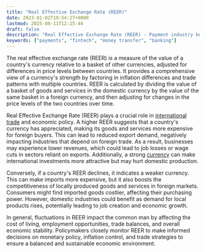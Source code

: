 ```yaml
---
title: "Real Effective Exchange Rate (REER)"
date: 2023-01-02T19:54:27+0000
lastmod: 2025-08-11T12:15:44
draft: false
description: "Real Effective Exchange Rate (REER) - Payment industry knowledge and insights"
keywords: ["payments", "fintech", "money transfer", "banking"]
---
```


The real effective exchange rate (REER) is a measure of the value of a country's currency relative to a basket of other currencies, adjusted for differences in price levels between countries. It provides a comprehensive view of a currency's strength by factoring in inflation differences and trade patterns with multiple countries. REER is calculated by dividing the value of a basket of goods and services in the domestic currency by the value of the same basket in a foreign currency, and then adjusting for changes in the price levels of the two countries over time.

Real Effective Exchange Rate (REER) plays a crucial role in [international trade](https://faisalkhanllc.xyz/resources/payments-wiki/i/international-trade/) and economic policy. A higher REER suggests that a country's currency has appreciated, making its goods and services more expensive for foreign buyers. This can lead to reduced export demand, negatively impacting industries that depend on foreign trade. As a result, businesses may experience lower revenues, which could lead to job losses or wage cuts in sectors reliant on exports. Additionally, a strong [currency](https://faisalkhanllc.xyz/resources/payments-wiki/c/currency/) can make international investments more attractive but may hurt domestic production.

Conversely, if a country's REER declines, it indicates a weaker currency. This can make imports more expensive, but it also boosts the competitiveness of locally produced goods and services in foreign markets. Consumers might find imported goods costlier, affecting their purchasing power. However, domestic industries could benefit as demand for local products rises, potentially leading to job creation and economic growth.

In general, fluctuations in REER impact the common man by affecting the cost of living, employment opportunities, trade balances, and overall economic stability. Policymakers closely monitor REER to make informed decisions on monetary policy, inflation control, and trade strategies to ensure a balanced and sustainable economic environment.